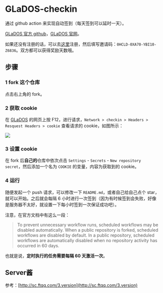 # GLaDOS-checkin

通过 github action 来实现自动签到（每天签到可以延时一天）。

[GLaDOS 官方 github](https://github.com/glados-network/GLaDOS)，[GLaDOS 官网](https://glados.rocks/)。

如果还没有注册的话，可以去[这里](https://glados.rocks/register)注册，然后填写邀请码：`0HCLD-0XA70-YBI10-Z6836`。双方都可以获得奖励天数哦。

## 步骤

### 1 fork 这个仓库

点击右上角的 fork。

### 2 获取 cookie

在 [GLaDOS](https://glados.rocks/console/checkin) 的网页上按 F12，进行请求，`Network > checkin > Headers > Resquest Headers > cookie` 查看请求的 cookie，如图所示：

![](https://cdn.jsdelivr.net/gh/shimmerjordan/GLaDOS-autoCheckin@master/README.assets/cookie.png)

### 3 设置 cookie

在 fork 后**自己的**仓库中依次点击 `Settings` - `Secrets` - `New repository secret`，然后添加一个名为 `COOKIE` 的变量，内容为获取到的 cookie。

### 4 运行 

随便发起一个 push 请求，可以修改一下 `README.md`，或者自己给自己点个 star，就可以开始。之后就会每隔 6 小时进行一次签到（因为有时候签到会失败，好像是服务器不太好，就设置一下每小时签到一次保证成功吧）。

注意，在官方文档中有这么一段：

> To prevent unnecessary workflow runs, scheduled workflows may be disabled automatically. When a public repository is forked, scheduled workflows are disabled by default. In a public repository, scheduled workflows are automatically disabled when no repository activity has occurred in 60 days.

也就是说，**定时执行的任务需要每隔 60 天激活一次**。

## Server酱

参考：[http://sc.ftqq.com/3.version](http://sc.ftqq.com/3.version)